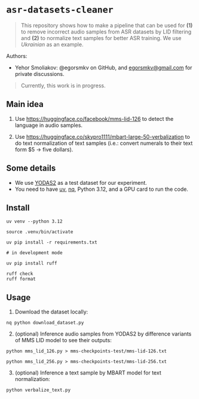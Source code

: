 # `asr-datasets-cleaner`

> This repository shows how to make a pipeline that can be used for **(1)** to remove incorrect audio samples from ASR datasets by LID filtering and **(2)** to normalize text samples for better ASR training. We use *Ukrainian* as an example.

Authors:

- Yehor Smoliakov: @egorsmkv on GitHub, and egorsmkv@gmail.com for private discussions.

> Currently, this work is in progress.

## Main idea

1. Use https://huggingface.co/facebook/mms-lid-126 to detect the language in audio samples.

2. Use https://huggingface.co/skypro1111/mbart-large-50-verbalization to do text normalization of text samples
(i.e.: convert numerals to their text form $5 -> five dollars).

## Some details

- We use [YODAS2][1] as a test dataset for our experiment.
- You need to have [uv][2], [nq][3], Python 3.12, and a GPU card to run the code.

## Install

```shell
uv venv --python 3.12

source .venv/bin/activate

uv pip install -r requirements.txt

# in development mode

uv pip install ruff

ruff check
ruff format
```

## Usage

1. Download the dataset locally:

```shell
nq python download_dataset.py
```

2. (optional) Inference audio samples from YODAS2 by difference variants of MMS LID model to see their outputs:

```shell
python mms_lid_126.py > mms-checkpoints-test/mms-lid-126.txt

python mms_lid_256.py > mms-checkpoints-test/mms-lid-256.txt
```

3. (optional) Inference a text sample by MBART model for text normalization:

```shell
python verbalize_text.py
```

[1]: https://huggingface.co/datasets/espnet/yodas2
[2]: https://github.com/astral-sh/uv
[3]: https://github.com/leahneukirchen/nq
